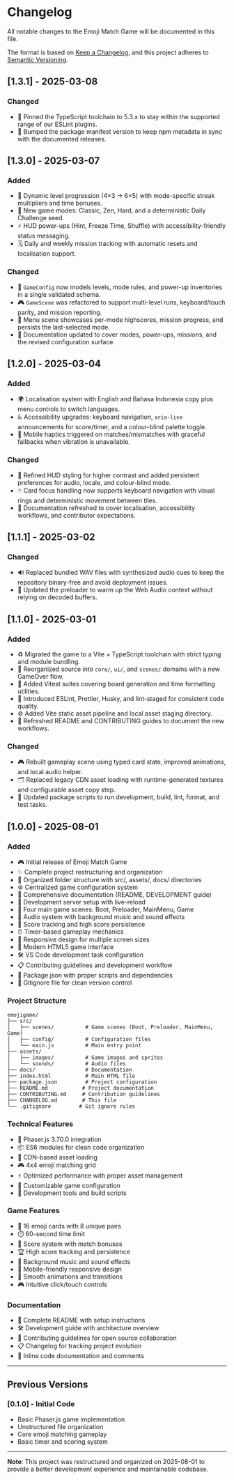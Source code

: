 # Changelog

All notable changes to the Emoji Match Game will be documented in this file.

The format is based on [Keep a Changelog](https://keepachangelog.com/en/1.0.0/),
and this project adheres to [Semantic Versioning](https://semver.org/spec/v2.0.0.html).

## [1.3.1] - 2025-03-08

### Changed

- 🔧 Pinned the TypeScript toolchain to 5.3.x to stay within the supported range of our ESLint plugins.
- 🧾 Bumped the package manifest version to keep npm metadata in sync with the documented releases.

## [1.3.0] - 2025-03-07

### Added

- 🧩 Dynamic level progression (4×3 → 6×5) with mode-specific streak multipliers and time bonuses.
- 🎯 New game modes: Classic, Zen, Hard, and a deterministic Daily Challenge seed.
- ⚡ HUD power-ups (Hint, Freeze Time, Shuffle) with accessibility-friendly status messaging.
- 🗓️ Daily and weekly mission tracking with automatic resets and localisation support.

### Changed

- 🧠 `GameConfig` now models levels, mode rules, and power-up inventories in a single validated schema.
- 🎮 `GameScene` was refactored to support multi-level runs, keyboard/touch parity, and mission reporting.
- 🧱 Menu scene showcases per-mode highscores, mission progress, and persists the last-selected mode.
- 📝 Documentation updated to cover modes, power-ups, missions, and the revised configuration surface.

## [1.2.0] - 2025-03-04

### Added

- 🌍 Localisation system with English and Bahasa Indonesia copy plus menu controls to switch languages.
- ♿ Accessibility upgrades: keyboard navigation, `aria-live` announcements for score/timer, and a colour-blind palette toggle.
- 📳 Mobile haptics triggered on matches/mismatches with graceful fallbacks when vibration is unavailable.

### Changed

- 🎨 Refined HUD styling for higher contrast and added persistent preferences for audio, locale, and colour-blind mode.
- 🃏 Card focus handling now supports keyboard navigation with visual rings and deterministic movement between tiles.
- 🧾 Documentation refreshed to cover localisation, accessibility workflows, and contributor expectations.

## [1.1.1] - 2025-03-02

### Changed

- 🔊 Replaced bundled WAV files with synthesized audio cues to keep the repository binary-free and avoid deployment issues.
- 🧹 Updated the preloader to warm up the Web Audio context without relying on decoded buffers.

## [1.1.0] - 2025-03-01

### Added

- ♻️ Migrated the game to a Vite + TypeScript toolchain with strict typing and module bundling.
- 🧱 Reorganized source into `core/`, `ui/`, and `scenes/` domains with a new GameOver flow.
- 🧪 Added Vitest suites covering board generation and time formatting utilities.
- 🔧 Introduced ESLint, Prettier, Husky, and lint-staged for consistent code quality.
- ⚙️ Added Vite static asset pipeline and local asset staging directory.
- 📝 Refreshed README and CONTRIBUTING guides to document the new workflows.

### Changed

- 🎮 Rebuilt gameplay scene using typed card state, improved animations, and local audio helper.
- 🗂️ Replaced legacy CDN asset loading with runtime-generated textures and configurable asset copy step.
- 🔄 Updated package scripts to run development, build, lint, format, and test tasks.

## [1.0.0] - 2025-08-01

### Added

- 🎮 Initial release of Emoji Match Game
- ✨ Complete project restructuring and organization
- 📁 Organized folder structure with src/, assets/, docs/ directories
- ⚙️ Centralized game configuration system
- 📖 Comprehensive documentation (README, DEVELOPMENT guide)
- 🚀 Development server setup with live-reload
- 🎯 Four main game scenes: Boot, Preloader, MainMenu, Game
- 🎵 Audio system with background music and sound effects
- 💯 Score tracking and high score persistence
- ⏰ Timer-based gameplay mechanics
- 📱 Responsive design for multiple screen sizes
- 🎨 Modern HTML5 game interface
- 🛠️ VS Code development task configuration
- 📋 Contributing guidelines and development workflow
- 🔧 Package.json with proper scripts and dependencies
- 🚫 Gitignore file for clean version control

### Project Structure

```
emojigame/
├── src/
│   ├── scenes/          # Game scenes (Boot, Preloader, MainMenu, Game)
│   ├── config/          # Configuration files
│   └── main.js          # Main entry point
├── assets/
│   ├── images/          # Game images and sprites
│   └── sounds/          # Audio files
├── docs/                # Documentation
├── index.html           # Main HTML file
├── package.json         # Project configuration
├── README.md           # Project documentation
├── CONTRIBUTING.md     # Contribution guidelines
├── CHANGELOG.md        # This file
└── .gitignore         # Git ignore rules
```

### Technical Features

- 🎯 Phaser.js 3.70.0 integration
- 📦 ES6 modules for clean code organization
- 🔄 CDN-based asset loading
- 🎮 4x4 emoji matching grid
- ⚡ Optimized performance with proper asset management
- 🎨 Customizable game configuration
- 🔧 Development tools and build scripts

### Game Features

- 🧩 16 emoji cards with 8 unique pairs
- ⏱️ 60-second time limit
- 💯 Score system with match bonuses
- 🏆 High score tracking and persistence
- 🎵 Background music and sound effects
- 📱 Mobile-friendly responsive design
- 🎯 Smooth animations and transitions
- 🎮 Intuitive click/touch controls

### Documentation

- 📖 Complete README with setup instructions
- 🛠️ Development guide with architecture overview
- 🤝 Contributing guidelines for open source collaboration
- 📋 Changelog for tracking project evolution
- 🎯 Inline code documentation and comments

---

## Previous Versions

### [0.1.0] - Initial Code

- Basic Phaser.js game implementation
- Unstructured file organization
- Core emoji matching gameplay
- Basic timer and scoring system

---

**Note**: This project was restructured and organized on 2025-08-01 to provide a better development experience and maintainable codebase.
